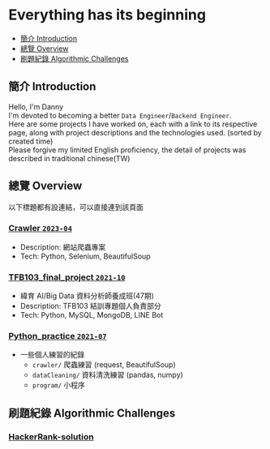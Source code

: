 # Everything has its beginning
- [簡介 Introduction](#Introudction)
- [總覽 Overview](#Overview)
- [刷題紀錄 Algorithmic Challenges](#Challenges)


<a id="Introduction"></a>
## 簡介 Introduction
Hello, I'm Danny \
I'm devoted to becoming a better `Data Engineer`/`Backend Engineer`. \
Here are some projects I have worked on, each with a link to its respective page,
along with project descriptions and the technologies used. (sorted by created time) \
Please forgive my limited English proficiency, the detail of projects was described in traditional chinese(TW)


<a id="Overview"></a>
## 總覽 Overview
以下標題都有設連結，可以直接連到該頁面

[//]: # (### [Ecommerce Backend `2023-06`]&#40;https://github.com/Danny0515/Portfolio-Ecommerce&#41;)

[//]: # (- Goal: 微服務&#40;Microservice&#41;開發架構練習)

[//]: # (- Description: 以電商網站為需求，主要在於實作服務之間的溝通)

[//]: # (- Tech: Nginx, Kafka, Docker, Fastapi, MongoDB Atlas, Python  )

### [Crawler `2023-04`](https://github.com/Danny0515/Portfolio-crawler)
- Description: 網站爬蟲專案
- Tech: Python, Selenium, BeautifulSoup

### [TFB103_final_project `2021-10`](https://github.com/Danny0515/Portfolio/tree/main/TFB103_final_project)
- 緯育 AI/Big Data 資料分析師養成班(47期)
- Description: TFB103 結訓專題個人負責部分
- Tech: Python, MySQL, MongoDB, LINE Bot

### [Python_practice `2021-07`](https://github.com/Danny0515/Portfolio/tree/main/Python_practice)
- 一些個人練習的紀錄
  - `crawler/` 爬蟲練習 (request, BeautifulSoup)
  - `dataCleaning/` 資料清洗練習 (pandas, numpy)
  - `program/` 小程序 


<a id="Challenges"></a>
## 刷題紀錄 Algorithmic Challenges 
### [HackerRank-solution](https://github.com/Danny0515/HackerRank-solution)
